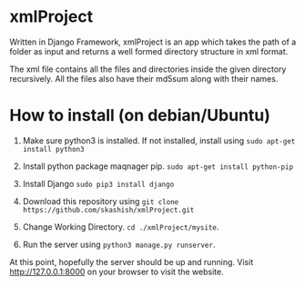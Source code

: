 # xmlProject

Written in Django Framework, xmlProject is an app which takes the path of a folder as input and returns a well formed directory structure in xml format.

The xml file contains all the files and directories inside the given directory recursively.
All the files also have their md5sum along with their names.

# How to install (on debian/Ubuntu)

1. Make sure python3 is installed.
   If not installed, install using 
   `sudo apt-get install python3` 

2. Install python package maqnager pip.
   `sudo apt-get install python-pip`

3. Install Django
   `sudo pip3 install django`

4. Download this repository using
   `git clone https://github.com/skashish/xmlProject.git`

5. Change Working Directory. 
   `cd ./xmlProject/mysite`.

6. Run the server using 
   `python3 manage.py runserver`.

At this point, hopefully the server should be up and running. Visit http://127.0.0.1:8000 
on your browser to visit the website.
